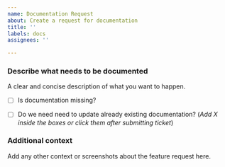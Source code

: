 ```yaml
---
name: Documentation Request
about: Create a request for documentation
title: ''
labels: docs
assignees: ''

---
```


### Describe what needs to be documented
A clear and concise description of what you want to happen.

- [ ] Is documentation missing?
- [ ] Do we need need to update already existing documentation?
(*Add X inside the boxes or click them after submitting ticket*)


### Additional context
Add any other context or screenshots about the feature request here.
